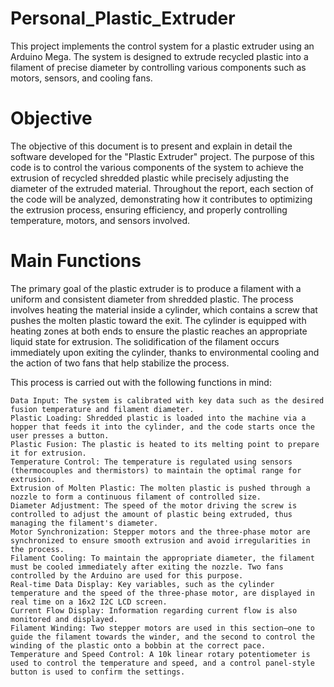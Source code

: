 # Personal_Plastic_Extruder
This project implements the control system for a plastic extruder using an Arduino Mega. The system is designed to extrude recycled plastic into a filament of precise diameter by controlling various components such as motors, sensors, and cooling fans.

# Objective
The objective of this document is to present and explain in detail the software developed for the "Plastic Extruder" project. The purpose of this code is to control the various components of the system to achieve the extrusion of recycled shredded plastic while precisely adjusting the diameter of the extruded material. Throughout the report, each section of the code will be analyzed, demonstrating how it contributes to optimizing the extrusion process, ensuring efficiency, and properly controlling temperature, motors, and sensors involved.

# Main Functions
The primary goal of the plastic extruder is to produce a filament with a uniform and consistent diameter from shredded plastic. The process involves heating the material inside a cylinder, which contains a screw that pushes the molten plastic toward the exit. The cylinder is equipped with heating zones at both ends to ensure the plastic reaches an appropriate liquid state for extrusion. The solidification of the filament occurs immediately upon exiting the cylinder, thanks to environmental cooling and the action of two fans that help stabilize the process.

This process is carried out with the following functions in mind:

    Data Input: The system is calibrated with key data such as the desired fusion temperature and filament diameter.
    Plastic Loading: Shredded plastic is loaded into the machine via a hopper that feeds it into the cylinder, and the code starts once the user presses a button.
    Plastic Fusion: The plastic is heated to its melting point to prepare it for extrusion.
    Temperature Control: The temperature is regulated using sensors (thermocouples and thermistors) to maintain the optimal range for extrusion.
    Extrusion of Molten Plastic: The molten plastic is pushed through a nozzle to form a continuous filament of controlled size.
    Diameter Adjustment: The speed of the motor driving the screw is controlled to adjust the amount of plastic being extruded, thus managing the filament's diameter.
    Motor Synchronization: Stepper motors and the three-phase motor are synchronized to ensure smooth extrusion and avoid irregularities in the process.
    Filament Cooling: To maintain the appropriate diameter, the filament must be cooled immediately after exiting the nozzle. Two fans controlled by the Arduino are used for this purpose.
    Real-time Data Display: Key variables, such as the cylinder temperature and the speed of the three-phase motor, are displayed in real time on a 16x2 I2C LCD screen.
    Current Flow Display: Information regarding current flow is also monitored and displayed.
    Filament Winding: Two stepper motors are used in this section—one to guide the filament towards the winder, and the second to control the winding of the plastic onto a bobbin at the correct pace.
    Temperature and Speed Control: A 10k linear rotary potentiometer is used to control the temperature and speed, and a control panel-style button is used to confirm the settings.
